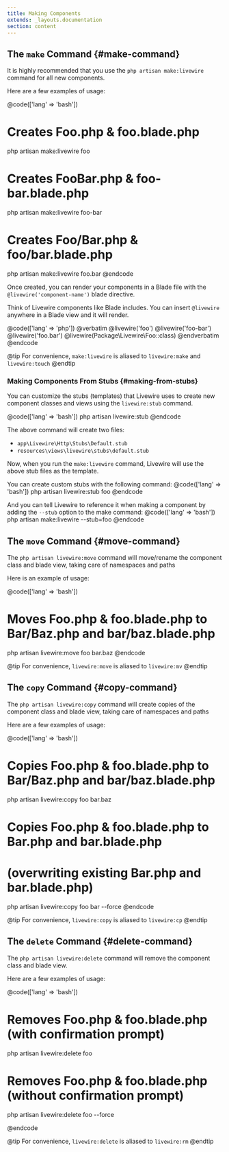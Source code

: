 ```yaml
---
title: Making Components
extends: _layouts.documentation
section: content
---
```


## The `make` Command {#make-command}

It is highly recommended that you use the `php artisan make:livewire` command for all new components.

Here are a few examples of usage:

@code(['lang' => 'bash'])
# Creates Foo.php & foo.blade.php
php artisan make:livewire foo

# Creates FooBar.php & foo-bar.blade.php
php artisan make:livewire foo-bar

# Creates Foo/Bar.php & foo/bar.blade.php
php artisan make:livewire foo.bar
@endcode

Once created, you can render your components in a Blade file with the `@livewire('component-name')` blade directive.

Think of Livewire components like Blade includes. You can insert `@livewire` anywhere in a Blade view and it will render.

@code(['lang' => 'php'])
@verbatim
@livewire('foo')
@livewire('foo-bar')
@livewire('foo.bar')
@livewire(Package\Livewire\Foo::class)
@endverbatim
@endcode

@tip
For convenience, <code>make:livewire</code> is aliased to <code>livewire:make</code> and <code>livewire:touch</code>
@endtip

### Making Components From Stubs {#making-from-stubs}

You can customize the stubs (templates) that Livewire uses to create new component classes and views using the `livewire:stub` command.

@code(['lang' => 'bash'])
php artisan livewire:stub
@endcode

The above command will create two files:
* `app\Livewire\Http\Stubs\Default.stub`
* `resources\views\livewire\stubs\default.stub`

Now, when you run the `make:livewire` command, Livewire will use the above stub files as the template.

You can create custom stubs with the following command:
@code(['lang' => 'bash'])
php artisan livewire:stub foo
@endcode

And you can tell Livewire to reference it when making a component by adding the `--stub` option to the make command:
@code(['lang' => 'bash'])
php artisan make:livewire --stub=foo
@endcode

## The `move` Command {#move-command}

The `php artisan livewire:move` command will move/rename the component class and blade view, taking care of namespaces and paths

Here is an example of usage:

@code(['lang' => 'bash'])
# Moves Foo.php & foo.blade.php to Bar/Baz.php and bar/baz.blade.php
php artisan livewire:move foo bar.baz
@endcode

@tip
For convenience, <code>livewire:move</code> is aliased to <code>livewire:mv</code>
@endtip

## The `copy` Command {#copy-command}

The `php artisan livewire:copy` command will create copies of the component class and blade view, taking care of namespaces and paths

Here are a few examples of usage:

@code(['lang' => 'bash'])
# Copies Foo.php & foo.blade.php to Bar/Baz.php and bar/baz.blade.php
php artisan livewire:copy foo bar.baz

# Copies Foo.php & foo.blade.php to Bar.php and bar.blade.php
# (overwriting existing Bar.php and bar.blade.php)
php artisan livewire:copy foo bar --force
@endcode

@tip
For convenience, <code>livewire:copy</code> is aliased to <code>livewire:cp</code>
@endtip

## The `delete` Command {#delete-command}

The `php artisan livewire:delete` command will remove the component class and blade view.

Here are a few examples of usage:

@code(['lang' => 'bash'])
# Removes Foo.php & foo.blade.php (with confirmation prompt)
php artisan livewire:delete foo

# Removes Foo.php & foo.blade.php (without confirmation prompt)
php artisan livewire:delete foo --force

@endcode

@tip
For convenience, <code>livewire:delete</code> is aliased to <code>livewire:rm</code>
@endtip
